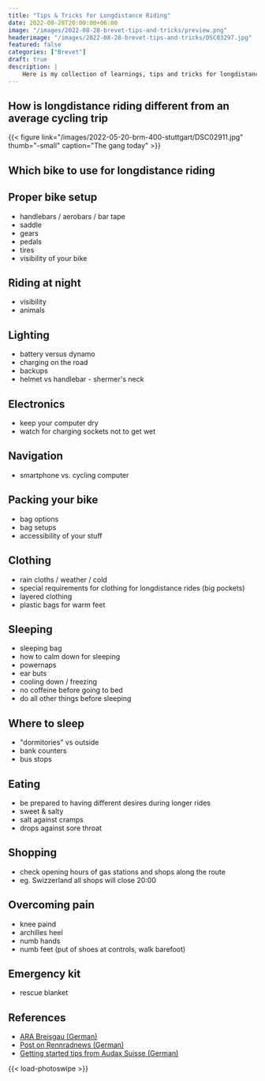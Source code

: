 ```yaml
---
title: "Tips & Tricks for Longdistance Riding"
date: 2022-08-28T20:00:00+06:00
image: "/images/2022-08-28-brevet-tips-and-tricks/preview.png"
headerimage: "/images/2022-08-28-brevet-tips-and-tricks/DSC03297.jpg"
featured: false
categories: ["Brevet"]
draft: true
description: |
    Here is my collection of learnings, tips and tricks for longdistance cycling.
---
```


## How is longdistance riding different from an average cycling trip


{{< figure link="/images/2022-05-20-brm-400-stuttgart/DSC02911.jpg" thumb="-small" caption="The gang today" >}}

## Which bike to use for longdistance riding

## Proper bike setup

* handlebars / aerobars / bar tape
* saddle
* gears
* pedals
* tires
* visibility of your bike

## Riding at night

* visibility
* animals

## Lighting

* battery versus dynamo
* charging on the road
* backups
* helmet vs handlebar - shermer's neck

## Electronics

* keep your computer dry
* watch for charging sockets not to get wet

## Navigation

* smartphone vs. cycling computer

## Packing your bike

* bag options
* bag setups
* accessibility of your stuff

## Clothing

* rain cloths / weather / cold
* special requirements for clothing for longdistance rides (big pockets)
* layered clothing
* plastic bags for warm feet

## Sleeping

* sleeping bag
* how to calm down for sleeping
* powernaps
* ear buts
* cooling down / freezing
* no coffeine before going to bed
* do all other things before sleeping

## Where to sleep

* "dormitories" vs outside
* bank counters
* bus stops

## Eating

* be prepared to having different desires during longer rides
* sweet & salty
* salt against cramps
* drops against sore throat

## Shopping

* check opening hours of gas stations and shops along the route
* eg. Swizzerland all shops will close 20:00

## Overcoming pain

* knee paind
* archilles heel
* numb hands
* numb feet (put of shoes at controls, walk barefoot)

## Emergency kit

* rescue blanket

## References

* [ARA Breisgau (German)](https://www.audax-breisgau.de/ausruestung)
* [Post on Rennradnews (German)](https://www.rennrad-news.de/forum/threads/brevet-anf%C3%A4nger.167293/)
* [Getting started tips from Audax Suisse (German)](https://www.audax-suisse.ch/infos/praxisleitfaden/)

{{< load-photoswipe >}}